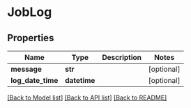 # JobLog

## Properties
Name | Type | Description | Notes
------------ | ------------- | ------------- | -------------
**message** | **str** |  | [optional] 
**log_date_time** | **datetime** |  | [optional] 

[[Back to Model list]](../README.md#documentation-for-models) [[Back to API list]](../README.md#documentation-for-api-endpoints) [[Back to README]](../README.md)


